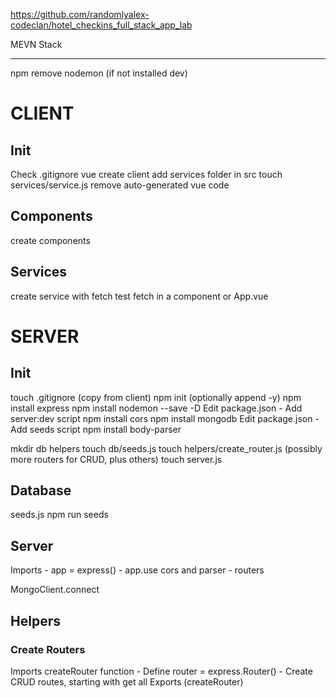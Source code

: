 https://github.com/randomlyalex-codeclan/hotel_checkins_full_stack_app_lab

MEVN Stack 

***
npm remove nodemon (if not installed dev)


# CLIENT
## Init
Check .gitignore
vue create client
add services folder in src
    touch services/service.js
remove auto-generated vue code

## Components
create components

## Services
create service with fetch
test fetch in a component or App.vue

# SERVER

## Init
touch .gitignore (copy from client)
npm init (optionally append -y)
npm install express
npm install nodemon --save -D
    Edit package.json - Add server:dev script
npm install cors
npm install mongodb
    Edit package.json - Add seeds script
npm install body-parser

mkdir db helpers
touch db/seeds.js
touch helpers/create_router.js (possibly more routers for CRUD, plus others)
touch server.js

## Database
seeds.js
npm run seeds

## Server
Imports
    - app = express()
    - app.use cors and parser
    - routers

MongoClient.connect

## Helpers
### Create Routers
Imports
createRouter function
    - Define router = express.Router()
    - Create CRUD routes, starting with get all
Exports (createRouter)

